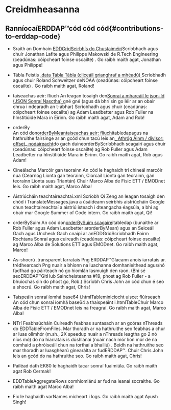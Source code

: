 # Creidmheasanna

## RanníocaíERDDAP™cód cód cód{#contributions-to-erddap-code} 
* Sraith an Domhain
    [EDDGridSeirbhís do Chustaiméirí](/docs/server-admin/datasets#eddgridfrommergeirfiles)Scríobhadh agus chuir Jonathan Lafite agus Philippe Makowski de R.Tech Engineering (ceadúnas: cóipcheart foinse oscailte) . Go raibh maith agat, Jonathan agus Philippe&#33;
     
* Tábla Feistis
    [.data Tábla Tábla (cliceáil grianghraf a mhéadú) ](https://coastwatch.pfeg.noaa.gov/erddap/tabledap/documentation.html#fileType)Scríobhadh agus chuir Roland Schweitzer deNOAA  (ceadúnas: cóipcheart foinse oscailte) . Go raibh maith agat, Roland&#33;
     
* taiseachas aeir: fliuch
An leagan tosaigh den[Sonraí a mharcáil le json-ld (JSON Sonraí Nasctha) ](/docs/server-admin/additional-information#json-ld)gné gné (agus dá bhrí sin go léir ar an obair chrua i ndearadh an t-ábhar) Scríobhadh agus chuir (ceadúnas: cóipcheart foinse oscailte) ag Adam Leadbetter agus Rob Fuller na hInstitiúide Mara in Éirinn. Go raibh maith agat, Adam and Rob&#33;
     
*   orderBy  
An cód don[orderByMeantaiseachas aeir: fliuch](https://coastwatch.pfeg.noaa.gov/erddap/tabledap/documentation.html#orderByMean)itabledapagus na hathruithe fairsinge ar an gcód chun tacú leis an[_ Athróg Ainm / divisor: offset_ nodaireacht](https://coastwatch.pfeg.noaa.gov/erddap/tabledap/documentation.html#orderByDivisorOptions)do gach duineorderByScríobhadh scagairí agus chuir (ceadúnas: cóipcheart foinse oscailte) ag Rob Fuller agus Adam Leadbetter na hInstitiúide Mara in Éirinn. Go raibh maith agat, Rob agus Adam&#33;
     
* Cineálacha Marcóir gan teorainn
An cód le haghaidh trí chineál marcóir nua (Cearnóg Líonta gan teorainn, Ciorcail Líonta gan teorainn, gan teorainn Líonta suas Triantán) Chuir Marco Alba de Fisic ETT / EMODnet leis. Go raibh maith agat, Marco Alba&#33;
     
* Aistriúcháin teachtaireachtaí.xml
Scríobh Qi Zeng an leagan tosaigh den chód i TranslateMessages.java a úsáideann seirbhís aistriúcháin Google chun teachtaireachtaí a aistriú isteach i dteangacha éagsúla, a bhí ag obair mar Google Summer of Code intern. Go raibh maith agat, Qi&#33;
     
*   orderBySuim
An cód don[orderBySuim scagaire](https://coastwatch.pfeg.noaa.gov/erddap/tabledap/documentation.html#orderBySum)itabledap  (bunaithe ar Rob Fuller agus Adam Leadbetter arorderByMean) agus an Seiceáil Gach agus Uncheck Gach cnaipí ar anEDDGridScríobhadh Foirm Rochtana Sonraí agus cuireadh (ceadúnas: cóipcheart foinse oscailte) ag Marco Alba de Solutions ETT agus EMODnet. Go raibh maith agat, Marco&#33;
     
* As-shocrú .transparent Iarratais Png
    ERDDAP™Glacann anois iarratais ar. trédhearcach Png nuair a bhíonn na luachanna domhanleithead agus/nó fadfhad go páirteach nó go hiomlán lasmuigh den raon. (Bhí sé seoERDDAP™GitHub Saincheisteanna #19, phost ag Rob Fuller - a bhuíochas sin do phost go, Rob.) Scríobh Chris John an cód chun é seo a shocrú. Go raibh maith agat, Chris&#33;
     
* Taispeáin sonraí íomhá base64 i.htmlTableminicíocht uisce: flúirseach
An cód chun sonraí íomhá base64 a thaispeáint i.htmlTableChuir Marco Alba de Fisic ETT / EMODnet leis na freagraí. Go raibh maith agat, Marco Alba&#33;
     
* NTrí Feabhsúcháin
Cuireadh feabhas suntasach ar an gcóras nThreads do EDDTableFromFiles. Mar thoradh ar na hathruithe seo feabhas a chur ar luas ollmhór (m.sh., 2X speedup nuair a nThreads leagtha go 2 nó níos mó) do na hiarratais is dúshlánaí (nuair nach mór líon mór de na comhaid a phróiseáil chun na torthaí a bhailiú) . Beidh na hathruithe seo mar thoradh ar luasghéarú ginearálta ar fudERDDAP™. Chuir Chris John leis an gcód do na hathruithe seo. Go raibh maith agat, Chris&#33;

* Pailéad dath EK80 le haghaidh tacar sonraí fuaimiúla. Go raibh maith agat Rob Cermak&#33;

* EDDTableAggregateRows comhiomlánú ar fud na leanaí socraithe. Go raibh maith agat Marco Alba&#33;

* Fix le haghaidh varNames mícheart i logs. Go raibh maith agat Ayush Singh&#33;
